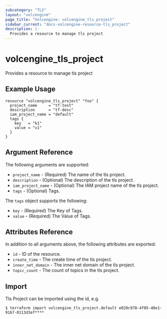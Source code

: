```yaml
---
subcategory: "TLS"
layout: "volcengine"
page_title: "Volcengine: volcengine_tls_project"
sidebar_current: "docs-volcengine-resource-tls_project"
description: |-
  Provides a resource to manage tls project
---
```

# volcengine_tls_project
Provides a resource to manage tls project
## Example Usage
```hcl
resource "volcengine_tls_project" "foo" {
  project_name     = "tf-test"
  description      = "tf-desc"
  iam_project_name = "default"
  tags {
    key   = "k1"
    value = "v1"
  }
}
```
## Argument Reference
The following arguments are supported:
* `project_name` - (Required) The name of the tls project.
* `description` - (Optional) The description of the tls project.
* `iam_project_name` - (Optional) The IAM project name of the tls project.
* `tags` - (Optional) Tags.

The `tags` object supports the following:

* `key` - (Required) The Key of Tags.
* `value` - (Required) The Value of Tags.

## Attributes Reference
In addition to all arguments above, the following attributes are exported:
* `id` - ID of the resource.
* `create_time` - The create time of the tls project.
* `inner_net_domain` - The inner net domain of the tls project.
* `topic_count` - The count of topics in the tls project.


## Import
Tls Project can be imported using the id, e.g.
```
$ terraform import volcengine_tls_project.default e020c978-4f05-40e1-9167-0113d3ef****
```

